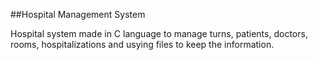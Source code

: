 ##Hospital Management System

Hospital system made in C language to manage turns, patients, doctors, rooms, hospitalizations and usying files to keep the information. 
